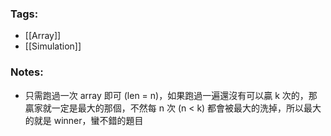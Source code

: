 ### Tags:
- [[Array]]
- [[Simulation]]
### Notes:
- 只需跑過一次 array 即可 (len = n)，如果跑過一遍還沒有可以贏 k 次的，那贏家就一定是最大的那個，不然每 n 次 (n < k) 都會被最大的洗掉，所以最大的就是 winner，蠻不錯的題目


